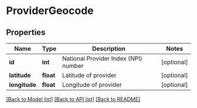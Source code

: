 # ProviderGeocode

## Properties
Name | Type | Description | Notes
------------ | ------------- | ------------- | -------------
**id** | **int** | National Provider Index (NPI) number | [optional] 
**latitude** | **float** | Latitude of provider | [optional] 
**longitude** | **float** | Longitude of provider | [optional] 

[[Back to Model list]](../README.md#documentation-for-models) [[Back to API list]](../README.md#documentation-for-api-endpoints) [[Back to README]](../README.md)


